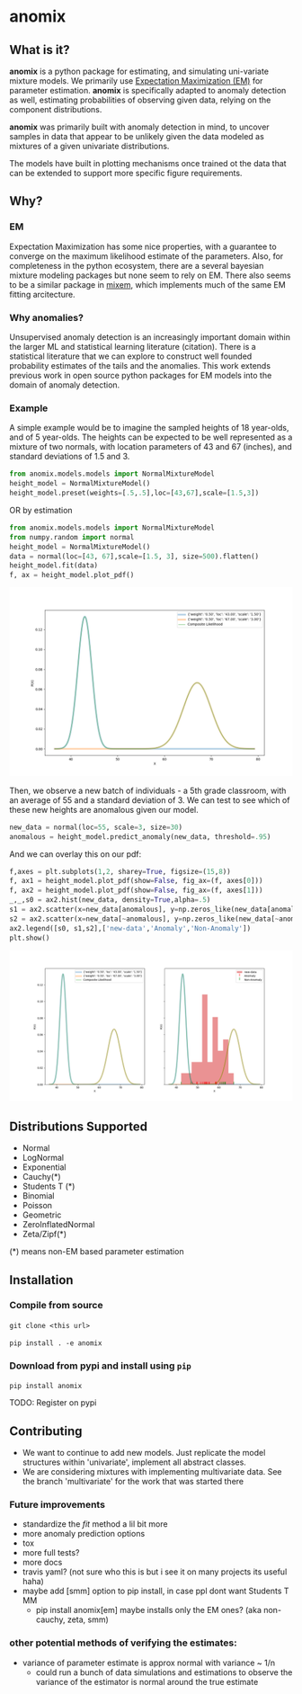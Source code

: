 # anomix 

## What is it?

__anomix__ is a python package for estimating, and simulating uni-variate mixture models.
We primarily use [Expectation Maximization (EM)](https://en.wikipedia.org/wiki/Expectation%E2%80%93maximization_algorithm) for
parameter estimation. __anomix__ is specifically adapted to anomaly detection as well, 
estimating probabilities of observing given data, relying on the component distributions. 

__anomix__ was  primarily built with anomaly detection in mind, to uncover samples in data that 
appear to be unlikely given the data modeled as mixtures of a given univariate distributions. 

The models have built in plotting mechanisms once trained ot the data that can be extended 
to support more specific figure requirements. 

## Why? 

### EM

Expectation Maximization has some nice properties, with a guarantee to converge on the maximum likelihood estimate of 
the parameters. Also, for completeness in the python ecosystem, there are a several bayesian mixture modeling packages but
none seem to rely on EM. There also seems to be a similar package in [mixem](https://mixem.readthedocs.io/en/latest/), 
which implements much of the same EM fitting arcitecture. 
 

### Why anomalies?

Unsupervised anomaly detection is an increasingly important domain within the larger ML and statistical learning
literature (citation). There is a statistical literature that we can explore to construct well founded
probability estimates of the tails and the anomalies.  This work extends previous work in open source python packages 
for EM models into the domain of anomaly detection. 

### Example

A simple example would be to imagine the sampled heights of 18 year-olds, and of 5 year-olds. The heights can be expected
to be well represented as a mixture of two normals, with location parameters of 43 and 67 (inches),
and standard deviations of 1.5 and 3. 


```python
from anomix.models.models import NormalMixtureModel
height_model = NormalMixtureModel()
height_model.preset(weights=[.5,.5],loc=[43,67],scale=[1.5,3])
```

 OR by estimation

```python
from anomix.models.models import NormalMixtureModel
from numpy.random import normal
height_model = NormalMixtureModel()
data = normal(loc=[43, 67],scale=[1.5, 3], size=500).flatten()
height_model.fit(data)
f, ax = height_model.plot_pdf()
```
![image-to-this](figures/example-pdf.png)


Then, we observe a new batch of individuals - a 5th grade classroom, with an average of 55 and a standard deviation of 3. 
We can test to see which of these new heights are anomalous given our model.

```python
new_data = normal(loc=55, scale=3, size=30)
anomalous = height_model.predict_anomaly(new_data, threshold=.95)
```

And we can overlay this on our pdf:

```python
f,axes = plt.subplots(1,2, sharey=True, figsize=(15,8))
f, ax1 = height_model.plot_pdf(show=False, fig_ax=(f, axes[0]))
f, ax2 = height_model.plot_pdf(show=False, fig_ax=(f, axes[1]))
_,_,s0 = ax2.hist(new_data, density=True,alpha=.5)
s1 = ax2.scatter(x=new_data[anomalous], y=np.zeros_like(new_data[anomalous]), c='red', marker=2,s=100, label='Anomalous')
s2 = ax2.scatter(x=new_data[~anomalous], y=np.zeros_like(new_data[~anomalous]), c='green', marker=2,s=100, label='Non-Anomalous')
ax2.legend([s0, s1,s2],['new-data','Anomaly','Non-Anomaly'])
plt.show()
```
![image-to-this](figures/example-anom-double-fig.png)


## Distributions Supported

- Normal
- LogNormal
- Exponential
- Cauchy(*)
- Students T (*)
- Binomial
- Poisson
- Geometric
- ZeroInflatedNormal
- Zeta/Zipf(*)

(*) means non-EM based parameter estimation

## Installation

### Compile from source

`git clone <this url>`

`pip install . -e anomix` 


### Download from pypi and install using `pip`

`pip install anomix`

TODO: Register on pypi


## Contributing

- We want to continue to add new models. Just replicate the model structures within 'univariate',  implement all abstract classes.
- We are considering mixtures with implementing multivariate data. See the branch 'multivariate' for the work that was started there
 

### Future improvements
- standardize the _fit_ method a lil bit more
- more anomaly prediction options 
- tox
- more full tests?
- more docs
- travis yaml? (not sure who this is but i see it on many projects its useful haha)
- maybe add \[smm] option to pip install, in case ppl dont want Students T MM
    - pip install anomix\[em] maybe installs only the EM ones?  (aka non-cauchy, zeta, smm)


### other potential methods of verifying the estimates:

- variance of parameter estimate is approx normal with variance ~ 1/n
    - could run a bunch of data simulations and estimations to observe the variance of the estimator is normal around the
      true estimate
      